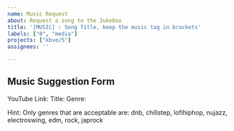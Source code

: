```yaml
---
name: Music Request
about: Request a song to the Jukebox
title: '[MUSIC] : Song Title, keep the music tag in brackets'
labels: ["0", "media"]
projects: ["kbve/5"]
assignees: ''

---
```


## **Music Suggestion Form**

YouTube Link:
Title:
Genre:

Hint: Only genres that are acceptable are: dnb, chillstep, lofihiphop, nujazz, electroswing, edm, rock, japrock
